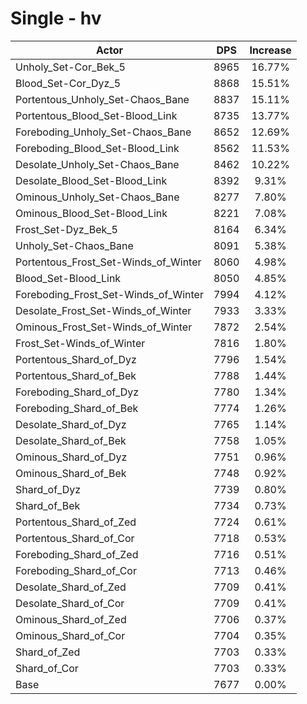 # Single - hv
| Actor | DPS | Increase |
|---|:---:|:---:|
|Unholy_Set-Cor_Bek_5|8965|16.77%|
|Blood_Set-Cor_Dyz_5|8868|15.51%|
|Portentous_Unholy_Set-Chaos_Bane|8837|15.11%|
|Portentous_Blood_Set-Blood_Link|8735|13.77%|
|Foreboding_Unholy_Set-Chaos_Bane|8652|12.69%|
|Foreboding_Blood_Set-Blood_Link|8562|11.53%|
|Desolate_Unholy_Set-Chaos_Bane|8462|10.22%|
|Desolate_Blood_Set-Blood_Link|8392|9.31%|
|Ominous_Unholy_Set-Chaos_Bane|8277|7.80%|
|Ominous_Blood_Set-Blood_Link|8221|7.08%|
|Frost_Set-Dyz_Bek_5|8164|6.34%|
|Unholy_Set-Chaos_Bane|8091|5.38%|
|Portentous_Frost_Set-Winds_of_Winter|8060|4.98%|
|Blood_Set-Blood_Link|8050|4.85%|
|Foreboding_Frost_Set-Winds_of_Winter|7994|4.12%|
|Desolate_Frost_Set-Winds_of_Winter|7933|3.33%|
|Ominous_Frost_Set-Winds_of_Winter|7872|2.54%|
|Frost_Set-Winds_of_Winter|7816|1.80%|
|Portentous_Shard_of_Dyz|7796|1.54%|
|Portentous_Shard_of_Bek|7788|1.44%|
|Foreboding_Shard_of_Dyz|7780|1.34%|
|Foreboding_Shard_of_Bek|7774|1.26%|
|Desolate_Shard_of_Dyz|7765|1.14%|
|Desolate_Shard_of_Bek|7758|1.05%|
|Ominous_Shard_of_Dyz|7751|0.96%|
|Ominous_Shard_of_Bek|7748|0.92%|
|Shard_of_Dyz|7739|0.80%|
|Shard_of_Bek|7734|0.73%|
|Portentous_Shard_of_Zed|7724|0.61%|
|Portentous_Shard_of_Cor|7718|0.53%|
|Foreboding_Shard_of_Zed|7716|0.51%|
|Foreboding_Shard_of_Cor|7713|0.46%|
|Desolate_Shard_of_Zed|7709|0.41%|
|Desolate_Shard_of_Cor|7709|0.41%|
|Ominous_Shard_of_Zed|7706|0.37%|
|Ominous_Shard_of_Cor|7704|0.35%|
|Shard_of_Zed|7703|0.33%|
|Shard_of_Cor|7703|0.33%|
|Base|7677|0.00%|
